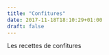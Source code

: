 ```yaml
---
title: "Confitures"
date: 2017-11-18T18:10:29+01:00
draft: false
---
```

Les recettes de confitures
